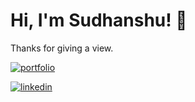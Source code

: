 # Hi, I'm Sudhanshu! 👋


Thanks for giving a view.

[![portfolio](https://img.shields.io/badge/my_portfolio-000?style=for-the-badge&logo=ko-fi&logoColor=white)](https://tosudh.github.io/)

[![linkedin](https://img.shields.io/badge/linkedin-0A66C2?style=for-the-badge&logo=linkedin&logoColor=white)](https://www.linkedin.com/in/ersudhanshu/)

